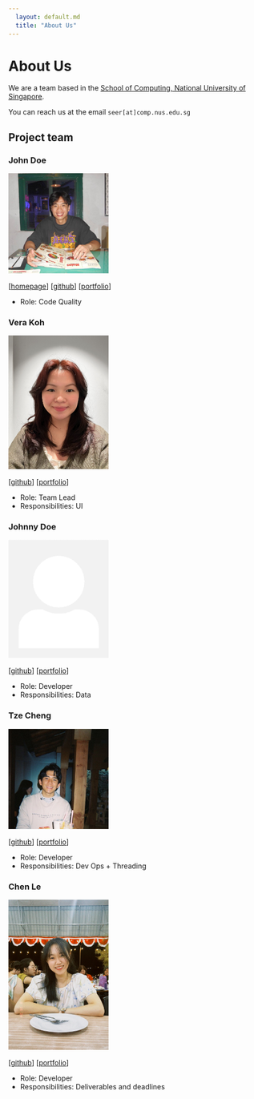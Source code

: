 ```yaml
---
  layout: default.md
  title: "About Us"
---
```


# About Us

We are a team based in the [School of Computing, National University of Singapore](http://www.comp.nus.edu.sg).

You can reach us at the email `seer[at]comp.nus.edu.sg`

## Project team

### John Doe

<img src="images/jeremychiaaaaa.png" width="200px">

[[homepage](http://www.comp.nus.edu.sg/~damithch)]
[[github](https://github.com/jeremychiaaaa)]
[[portfolio](team/johndoe.md)]

* Role: Code Quality 

### Vera Koh

<img src="images/verakohh.png" width="200px">

[[github](https://github.com/verakohh)]
[[portfolio](https://www.linkedin.com/in/verarkwj/)]

* Role: Team Lead
* Responsibilities: UI

### Johnny Doe

<img src="images/johndoe.png" width="200px">

[[github](http://github.com/johndoe)] [[portfolio](team/johndoe.md)]

* Role: Developer
* Responsibilities: Data

### Tze Cheng

<img src="images/kuiktzecheng.png" width="200px">

[[github](http://github.com/kuiktzecheng)]
[[portfolio](team/kuiktzecheng.md)]

* Role: Developer
* Responsibilities: Dev Ops + Threading

### Chen Le

<img src="images/chenle.png" width="200px">

[[github](https://github.com/chenle228)]
[[portfolio](https://github.com/chenle228)]

* Role: Developer
* Responsibilities: Deliverables and deadlines
